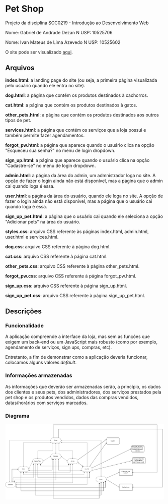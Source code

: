 # Pet Shop

Projeto da disciplina SCC0219 - Introdução ao Desenvolvimento Web

Nome: Gabriel de Andrade Dezan
N USP: 10525706

Nome: Ivan Mateus de Lima Azevedo
N USP: 10525602

O site pode ser visualizado [aqui](https://gdezan.github.io/pet_shop/index.html).

## Arquivos

**index.html**: a landing page do site (ou seja, a primeira página visualizada pelo usuário quando ele entra no site).

**dog.html**: a página que contém os produtos destinados à cachorros.

**cat.html**: a página que contém os produtos destinados à gatos.

**other_pets.html**: a página que contém os produtos destinados aos outros tipos de pet.

**services.html**: a página que contém os serviços que a loja possui e também permite fazer agendamentos.

**forgot_pw.html**: a página que aparece quando o usuário clica na opção "Esqueceu sua senha?" no menu de login dropdown.

**sign_up.html**: a página que aparece quando o usuário clica na opção "Cadastre-se" no menu de login dropdown.

**admin.html**: a página da área do admin, um admnistrador loga no site. A opção de fazer o login ainda não está disponível, mas a página que o admin cai quando loga é essa.

**user.html**: a página da área do usuário, quando ele loga no site. A opção de fazer o login ainda não está disponível, mas a página que o usuário cai quando loga é essa.

**sign_up_pet.html**: a página que o usuário cai quando ele seleciona a opção "Adicionar pets" na área do usuário.

**styles.css**: arquivo CSS referente às páginas index.html, admin.html, user.html e services.html.

**dog.css**: arquivo CSS referente à página dog.html.

**cat.css**: arquivo CSS referente à página cat.html.

**other_pets.css**: arquivo CSS referente à página other_pets.html.

**forgot_pw.css**: arquivo CSS referente à página forgot_pw.html.

**sign_up.css**: arquivo CSS referente à página sign_up.html.

**sign_up_pet.css**: arquivo CSS referente à página sign_up_pet.html.

## Descrições

### Funcionalidade

A aplicação compreende a interface da loja, mas sem as funções que exigem um back-end ou um JavaScript mais robusto (como por exemplo, agendamento de serviços, sign ups, compras, etc).

Entretanto, a fim de demonstrar como a aplicação deveria funcionar, colocamos alguns valores *default*.

### Informações armazenadas

As informações que deverão ser armazenadas serão, a princípio, os dados dos clientes e seus pets, dos administradores, dos serviços prestados pela pet shop e os produtos vendidos, dados das compras vendidos, datas/horários com serviços marcados.

### Diagrama

![Diagrama](https://raw.githubusercontent.com/gdezan/pet_shop/master/img/flowchart.png)
